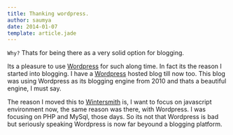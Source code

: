 ```yaml
---
title: Thanking wordpress.
author: saumya
date: 2014-01-07
template: article.jade
---
```



`Why?` Thats for being there as a very solid option for blogging.

<span class="more">

Its a pleasure to use [Wordpress][1] for such along time. In fact its the reason I started into blogging. I have a [Wordpress][2] hosted blog till now too. 
This blog was using Wordpress as its blogging engine from 2010 and thats a beautiful engine, I must say.

The reason I moved this to [Wintersmith][3] is, I want to focus on javascript environment now, the same reason was there, with Wordpress. 
I was focusing on PHP and MySql, those days. So its not that Wordpress is bad but seriously speaking Wordpress is now far beyound a blogging platform.


[1]: http://wordpress.org
[2]: http://saumyaray.wordpress.com/
[3]: https://github.com/jnordberg/wintersmith